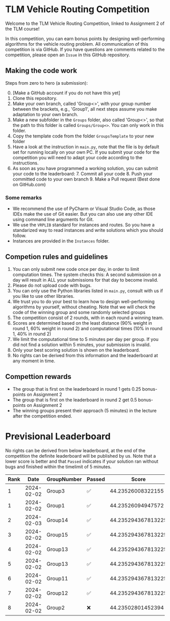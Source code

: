# TLM Vehicle Routing Competition

Welcome to the TLM Vehicle Routing Competition, linked to Assignment 2 of the TLM course!

In this competition, you can earn bonus points by designing well-performing algorithms for the vehicle routing problem. All communication of this competition is via GitHub. If you have questions are comments related to the competition, please open an `Issue` in this GitHub repository.

## Making the code work

Steps from zero to hero (a submission):

0. [Make a GitHub account if you do not have this yet]
1. Clone this repository.
2. Make your own branch, called 'Group<>', with your group number between the brackets, e.g., 'Group1', all next steps assume you make adaptation to your own branch.
3. Make a new subfolder in the `Groups` folder, also called 'Group<>', so that the path to this folder is called `Groups/Group<>`. You can only work in this folder.
4. Copy the template code from the folder `GroupsTemplate` to your new folder
5. Have a look at the instruction in `main.py`, note that the file is by default set for running locally on your own PC. If you submit your code for the competition you will need to adapt your code according to the instructions.
6. As soon as you have programmed a working solution, you can submit your code to the leaderboard:
   7. Commit all your code
   8. Push your committed code to your own branch
   9. Make a Pull request (Best done on GitHub.com)

### Some remarks
* We recommend the use of PyCharm or Visual Studio Code, as those IDEs make the use of Git easier. But you can also use any other IDE using command line arguments for Git.
* We use the `VRPLIB` standard for instances and routes. So you have a standarized way to read instances and write solutions which you should follow.
* Instances are provided in the `Instances` folder.

## Competion rules and guidelines

1. You can only submit new code once per day, in order to limit computation times. The system checks this: A second submission on a day will result in ALL your submissions for that day to become invalid.
2. Please do not upload code with bugs.
3. You can only use the Python libraries listed in `main.py`, consult with us if you like to use other libraries.
4. We trust you to do your best to learn how to design well-performing algorithms by yourself, without cheating. Note that we will check the code of the winning group and some randomly selected groups
5. The competition consist of 2 rounds, with in each round a winning team.
6. Scores are determined based on the least distance (90% weight in round 1, 60% weight in round 2) and computational times (10% in round 1, 40% in round 2)
7. We limit the computational time to 5 minutes per day per group. If you did not find a solution within 5 minutes, your submission is invalid.
8. Only your best scoring solution is shown on the leaderboard. 
9. No rights can be derived from this information and the leaderboard at any moment in time.

## Compettion rewards

* The group that is first on the leaderboard in round 1 gets 0.25 bonus-points on Assignment 2
* The group that is first on the leaderboard in round 2 get 0.5 bonus-points on Assignment 2
* The winning groups present their approach (5 minutes) in the lecture after the competition ended.

# Previsional Leaderboard

No rights can be derived from below leaderboard, at the end of the competition the definite leaderboard will be published by us. Note that a lower score is better and that `Passed` indicates if your solution ran without bugs and finished within the timelimit of 5 minutes.

<!-- LEADERBOARD_START -->
| Rank | Date | GroupNumber | Passed | Score | Runtime |
| ------ | ------------ | ------------------- |-------------| ------- | ------- |
| 1 | 2024-02-02 | Group3 | ✅ | 44.23526008322155 | 0.00s |
| 1 | 2024-02-02 | Group1 | ✅ | 44.23526094947572 | 0.00s |
| 2 | 2024-02-03 | Group14 | ✅ | 44.235294367813225 | 0.00s |
| 3 | 2024-02-02 | Group15 | ✅ | 44.235294367813225 | 0.00s |
| 4 | 2024-02-02 | Group13 | ✅ | 44.235294367813225 | 0.00s |
| 5 | 2024-02-02 | Group13 | ✅ | 44.235294367813225 | 0.00s |
| 6 | 2024-02-02 | Group11 | ✅ | 44.235294367813225 | 0.00s |
| 7 | 2024-02-02 | Group12 | ✅ | 44.235294367813225 | 0.00s |
| 8 | 2024-02-02 | Group2 | ❌ | 44.23502801452394 | 0.01s |
<!-- LEADERBOARD_END -->